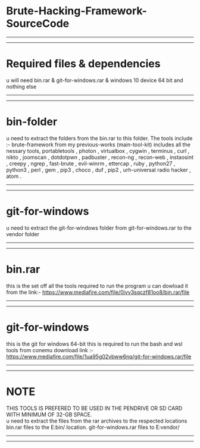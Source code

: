 # Brute-Hacking-Framework-SourceCode
**************************************************************************************
**************************************************************************************
# Required files & dependencies
u will need bin.rar & git-for-windows.rar & windows 10 device 64 bit and nothing else
**************************************************************************************
**************************************************************************************
# bin-folder
u need to extract the folders from the bin.rar to this folder. The tools include :- 
brute-framework from my previous-works (main-tool-kit) includes all the nessary tools, 
portabletools ,
photon ,
virtualbox ,
cygwin ,
terminus ,
curl ,
nikto ,
joomscan ,
dotdotpwn ,
padbuster ,
recon-ng ,
recon-web ,
instaosint ,
creepy ,
ngrep ,
fast-brute ,
evil-winrm ,
ettercap ,
ruby ,
python27 ,
python3 ,
perl ,
gem ,
pip3 ,
choco ,
duf ,
pip2 ,
urh-universal radio hacker ,
atom .
**************************************************************************************
**************************************************************************************
# git-for-windows
u need to extract the git-for-windows folder from git-for-windows.rar to the vendor folder
**************************************************************************************
**************************************************************************************
# bin.rar 
this is the set off all the tools required to run the program u can dowload it from the link:-
https://www.mediafire.com/file/0ivv3sqczf81oo8/bin.rar/file
**************************************************************************************
**************************************************************************************
# git-for-windows
this is the git for windows 64-bit this is required to run the bash and wsl tools from conemu
download link :-
https://www.mediafire.com/file/1ua95g02vbww6nq/git-for-windows.rar/file
**************************************************************************************
**************************************************************************************
# NOTE  
THIS TOOLS IS PREFERED TO BE USED IN THE PENDRIVE OR SD CARD WITH MINIMUM OF 32-GB SPACE.  
u need to extract the files from the rar archives to the respected locations 
bin.rar files to the E:bin/ location. git-for-windows.rar files to E:vendor/
**************************************************************************************
**************************************************************************************

